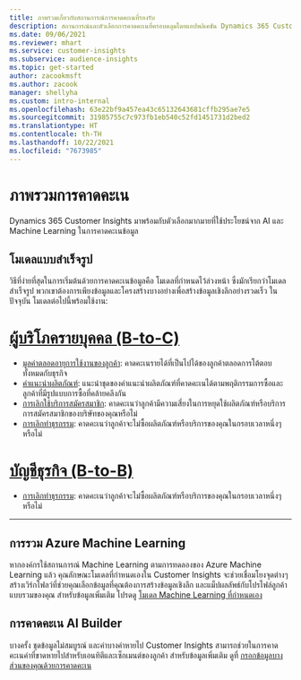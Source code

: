```yaml
---
title: ภาพรวมเกี่ยวกับสถานการณ์การคาดคะเนที่รองรับ
description: สถานการณ์และตัวเลือกการคาดคะเนที่ครอบคลุมโดยแอปพลิเคชัน Dynamics 365 Customer Insights
ms.date: 09/06/2021
ms.reviewer: mhart
ms.service: customer-insights
ms.subservice: audience-insights
ms.topic: get-started
author: zacookmsft
ms.author: zacook
manager: shellyha
ms.custom: intro-internal
ms.openlocfilehash: 63e22bf9a457ea43c65132643681cffb295ae7e5
ms.sourcegitcommit: 31985755c7c973fb1eb540c52fd1451731d2bed2
ms.translationtype: HT
ms.contentlocale: th-TH
ms.lasthandoff: 10/22/2021
ms.locfileid: "7673985"
---
```

# <a name="predictions-overview"></a>ภาพรวมการคาดคะเน

Dynamics 365 Customer Insights มาพร้อมกับตัวเลือกมากมายที่ใช้ประโยชน์จาก AI และ Machine Learning ในการคาดคะเนข้อมูล 

## <a name="out-of-box-models"></a>โมเดลแบบสำเร็จรูป

วิธีที่ง่ายที่สุดในการเริ่มต้นด้วยการคาดคะเนข้อมูลคือ โมเดลที่กำหนดไว้ล่วงหน้า ซึ่งมักเรียกว่าโมเดลสำเร็จรูป พวกเขาต้องการเพียงข้อมูลและโครงสร้างบางอย่างเพื่อสร้างข้อมูลเชิงลึกอย่างรวดเร็ว ในปัจจุบัน โมเดลต่อไปนี้พร้อมใช้งาน: 

# <a name="individual-consumers-b-to-c"></a>[ผู้บริโภครายบุคคล (B-to-C)](#tab/b2c)

- [มูลค่าตลอดอายุการใช้งานของลูกค้า](predict-customer-lifetime-value.md): คาดคะเนรายได้ที่เป็นไปได้ของลูกค้าตลอดการโต้ตอบทั้งหมดกับธุรกิจ
- [คำแนะนำผลิตภัณฑ์](predict-product-recommendation.md): แนะนำชุดของคำแนะนำผลิตภัณฑ์ที่คาดคะเนได้ตามพฤติกรรมการซื้อและลูกค้าที่มีรูปแบบการซื้อที่คล้ายคลึงกัน
- [การเลิกใช้บริการสมัครสมาชิก](predict-subscription-churn.md): คาดคะเนว่าลูกค้ามีความเสี่ยงในการหยุดใช้ผลิตภัณฑ์หรือบริการการสมัครสมาชิกของบริษัทของคุณหรือไม่
- [การเลิกทำธุรกรรม](predict-transactional-churn.md): คาดคะเนว่าลูกค้าจะไม่ซื้อผลิตภัณฑ์หรือบริการของคุณในกรอบเวลาหนึ่งๆ หรือไม่

# <a name="business-accounts-b-to-b"></a>[บัญชีธุรกิจ (B-to-B)](#tab/b2b)

- [การเลิกทำธุรกรรม](predict-transactional-churn.md): คาดคะเนว่าลูกค้าจะไม่ซื้อผลิตภัณฑ์หรือบริการของคุณในกรอบเวลาหนึ่งๆ หรือไม่

---


## <a name="azure-machine-learning-integration"></a>การรวม Azure Machine Learning

หากองค์กรใช้สถานการณ์ Machine Learning ตามการทดลองของ Azure Machine Learning แล้ว คุณลักษณะโมเดลที่กำหนดเองใน Customer Insights จะช่วยเชื่อมโยงจุดต่างๆ สร้างเวิร์กโฟลว์ที่ช่วยคุณเลือกข้อมูลที่คุณต้องการสร้างข้อมูลเชิงลึก และแม็ปผลลัพธ์กับโปรไฟล์ลูกค้าแบบรวมของคุณ สำหรับข้อมูลเพิ่มเติม โปรดดู [โมเดล Machine Learning ที่กำหนดเอง](custom-models.md)

## <a name="ai-builder-prediction"></a>การคาดคะเน AI Builder

บางครั้ง ชุดข้อมูลไม่สมบูรณ์ และค่าบางค่าหายไป Customer Insights สามารถช่วยในการคาดคะเนค่าที่ขาดหายไปสำหรับเอนทิตีและเซ็กเมนต์ของลูกค้า สำหรับข้อมูลเพิ่มเติม ดูที่ [กรอกข้อมูลบางส่วนของคุณด้วยการคาดคะเน](predictions.md)

